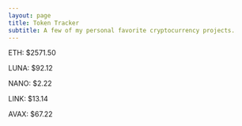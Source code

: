 ```yaml
---
layout: page
title: Token Tracker
subtitle: A few of my personal favorite cryptocurrency projects.
---
```


<!--BEGINCRYPTOINPUT-->
ETH: $2571.50

LUNA: $92.12

NANO: $2.22

LINK: $13.14

AVAX: $67.22

<!--ENDCRYPTOINPUT-->
